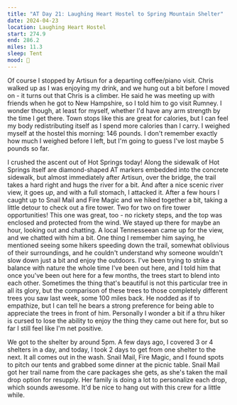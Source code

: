 ```yaml
---
title: "AT Day 21: Laughing Heart Hostel to Spring Mountain Shelter"
date: 2024-04-23
location: Laughing Heart Hostel
start: 274.9
end: 286.2
miles: 11.3
sleep: Tent
mood: 🙂
---
```

Of course I stopped by Artisun for a departing coffee/piano visit. Chris walked up as I was enjoying my drink, and we hung out a bit before I moved on - it turns out that Chris is a climber. He said he was meeting up with friends when he got to New Hampshire, so I told him to go visit Rumney. I wonder though, at least for myself, whether I'd have any arm strength by the time I get there. Town stops like this are great for calories, but I can feel my body redistributing itself as I spend more calories than I carry. I weighed myself at the hostel this morning: 146 pounds. I don't remember exactly how much I weighed before I left, but I'm going to guess I've lost maybe 5 pounds so far.

I crushed the ascent out of Hot Springs today! Along the sidewalk of Hot Springs itself are diamond-shaped AT markers embedded into the concrete sidewalk, but almost immediately after Artisun, over the bridge, the trail takes a hard right and hugs the river for a bit. And after a nice scenic river view, it goes *up*, and with a full stomach, I attacked it. After a few hours I caught up to Snail Mail and Fire Magic and we hiked together a bit, taking a little detour to check out a fire tower. Two for two on fire tower opportunities! This one was great, too - no rickety steps, and the top was enclosed and protected from the wind. We stayed up there for maybe an hour, looking out and chatting. A local Tennesseean came up for the view, and we chatted with him a bit. One thing I remember him saying, he mentioned seeing some hikers speeding down the trail, somewhat oblivious of their surroundings, and he couldn't understand why someone wouldn't slow down just a bit and enjoy the outdoors. I've been trying to strike a balance with nature the whole time I've been out here, and I told him that once you've been out here for a few months, the trees start to blend into each other. Sometimes the thing that's beautiful is not this particular tree in all its glory, but the comparison of these trees to those completely different trees you saw last week, some 100 miles back. He nodded as if to empathize, but I can tell he bears a strong preference for being able to appreciate the trees in front of him. Personally I wonder a bit if a thru hiker is cursed to lose the ability to enjoy the thing they came out here for, but so far I still feel like I'm net positive.

We got to the shelter by around 5pm. A few days ago, I covered 3 or 4 shelters in a day, and today, I took 2 days to get from one shelter to the next. It all comes out in the wash. Snail Mail, Fire Magic, and I found spots to pitch our tents and grabbed some dinner at the picnic table. Snail Mail got her trail name from the care packages she gets, as she's taken the mail drop option for resupply. Her family is doing a lot to personalize each drop, which sounds awesome. It'd be nice to hang out with this crew for a little while.
